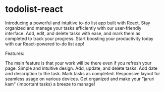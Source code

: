 # todolist-react
Introducing a powerful and intuitive to-do list app built with React. Stay organized and manage your tasks efficiently with our user-friendly interface. Add, edit, and delete tasks with ease, and mark them as completed to track your progress. Start boosting your productivity today with our React-powered to-do list app!

Features:

The main feature is that your work will be there even if you refresh your page.
Simple and intuitive design.
Add, update, and delete tasks.
Add date and description to the task.
Mark tasks as completed.
Responsive layout for seamless usage on various devices.
Get organized and make your "jaruri kam" (important tasks) a breeze to manage!